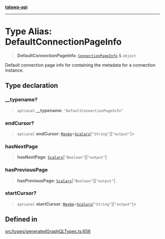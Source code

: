 [**talawa-api**](../../../README.md)

***

# Type Alias: DefaultConnectionPageInfo

> **DefaultConnectionPageInfo**: [`ConnectionPageInfo`](ConnectionPageInfo.md) & `object`

Default connection page info for containing the metadata for a connection
instance.

## Type declaration

### \_\_typename?

> `optional` **\_\_typename**: `"DefaultConnectionPageInfo"`

### endCursor?

> `optional` **endCursor**: [`Maybe`](Maybe.md)\<[`Scalars`](Scalars.md)\[`"String"`\]\[`"output"`\]\>

### hasNextPage

> **hasNextPage**: [`Scalars`](Scalars.md)\[`"Boolean"`\]\[`"output"`\]

### hasPreviousPage

> **hasPreviousPage**: [`Scalars`](Scalars.md)\[`"Boolean"`\]\[`"output"`\]

### startCursor?

> `optional` **startCursor**: [`Maybe`](Maybe.md)\<[`Scalars`](Scalars.md)\[`"String"`\]\[`"output"`\]\>

## Defined in

[src/types/generatedGraphQLTypes.ts:656](https://github.com/Suyash878/talawa-api/blob/095e6964ce2a06c1c30d1acf81b6162203f1db91/src/types/generatedGraphQLTypes.ts#L656)
